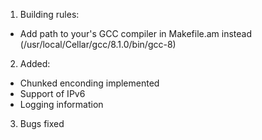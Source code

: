 1) Building rules:
- Add path to your's GCC compiler in Makefile.am instead (/usr/local/Cellar/gcc/8.1.0/bin/gcc-8) 

2) Added:
- Chunked enconding implemented
- Support of IPv6 
- Logging information

3) Bugs fixed
